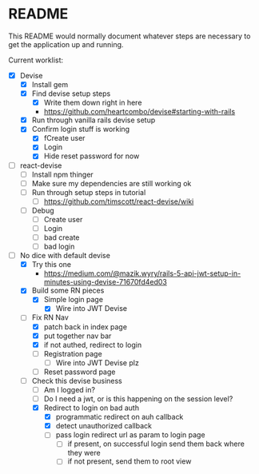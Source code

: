 # README

This README would normally document whatever steps are necessary to get the
application up and running.

Current worklist:

- [x] Devise
    - [x] Install gem
    - [x] Find devise setup steps
      - [x] Write them down right in here
      - https://github.com/heartcombo/devise#starting-with-rails
    - [x] Run through vanilla rails devise setup
    - [x] Confirm login stuff is working
        - [x] fCreate user
        - [x] Login
        - [x] Hide reset password for now
- [ ] react-devise
    - [ ] Install npm thinger
    - [ ] Make sure my dependencies are still working ok
    - [ ] Run through setup steps in tutorial
        - [ ] https://github.com/timscott/react-devise/wiki
    - [ ] Debug
        - [ ] Create user
        - [ ] Login
        - [ ] bad create
        - [ ] bad login
- [ ] No dice with default devise
  - [x] Try this one
    - https://medium.com/@mazik.wyry/rails-5-api-jwt-setup-in-minutes-using-devise-71670fd4ed03
  - [x] Build some RN pieces
    - [x] Simple login page
      - [x] Wire into JWT Devise
  - [ ] Fix RN Nav
    - [x] patch back in index page
    - [x] put together nav bar
    - [x] if not authed, redirect to login
    - [ ] Registration page
      - [ ] Wire into JWT Devise plz
    - [ ] Reset password page
  - [ ] Check this devise business
    - [ ] Am I logged in?
    - [ ] Do I need a jwt, or is this happening on the session level?
    - [x] Redirect to login on bad auth
      - [x] programmatic redirect on auh callback
      - [x] detect unauthorized callback
      - [ ] pass login redirect url as param to login page
        - [ ] if present, on successful login send them back where they were
        - [ ] if not present, send them to root view